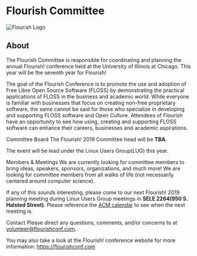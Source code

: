 # Flourish Committee

![Flourish Logo](/media/flourish-lrg-logo.png)

## About

The Flourish Committee is responsible for coordinating and planning the annual Flourish! conference held at the University of Illinois at Chicago. This year will be the seventh year for Flourish!

The goal of the Flourish Conference is to promote the use and adoption of Free Libre Open Source Software (FLOSS) by demonstrating the practical applications of FLOSS in the business and academic world. While everyone is familiar with businesses that focus on creating non-free proprietary software, the same cannot be said for those who specialize in developing and supporting FLOSS software and Open Culture. Attendees of Flourish have an opportunity to see how using, creating and supporting FLOSS software can enhance their careers, businesses and academic aspirations.

Committee Board
The Flourish! 2019 Committee head will be **TBA**.

The event will be lead under the Linux Users Group(LUG) this year.

Members & Meetings
We are currently looking for committee members to bring ideas, speakers, sponsors, organizations, and much more! We are looking for committee members from all walks of life (not necessarily centered around computer science).

If any of this sounds interesting, please come to our next Flourish! 2019 planning meeting during Linux Users Group meetings in **SELE 2264(950 S. Halsted Street)**. Please reference the [ACM calendar](/calendar) to see when the next meeting is.

Contact
Please direct any questions, comments, and/or concerns to at <volunteer@flourishconf.com>.

You may also take a look at the Flourish! conference website for more information: <https://flourishconf.com>
